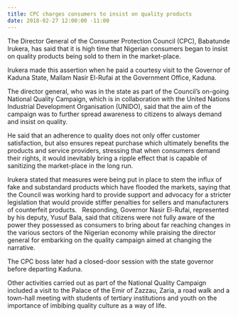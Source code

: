 ```yaml
---
title: CPC charges consumers to insist on quality products
date: 2018-02-27 12:00:00 -11:00
---
```


The Director General of the Consumer Protection Council (CPC), Babatunde Irukera, has said that it is high time that Nigerian consumers began to insist on quality products being sold to them in the market-place. 

Irukera made this assertion when he paid a courtesy visit to the Governor of Kaduna State, Mallam Nasir El-Rufai at the Government Office, Kaduna.

The director general, who was in the state as part of the Council’s on-going National Quality Campaign, which is in collaboration with the United Nations Industrial Development Organisation (UNIDO), said that the aim of the campaign was to further spread awareness to citizens to always demand and insist on quality. 

He said that an adherence to quality does not only offer customer satisfaction, but also ensures repeat purchase which ultimately benefits the products and service providers, stressing that when consumers demand their rights, it would inevitably bring a ripple effect that is capable of sanitizing the market-place in the long run.

Irukera stated that measures were being put in place to stem the influx of fake and substandard products which have flooded the markets, saying that the Council was working hard to provide support and advocacy for a stricter legislation that would provide stiffer penalties for sellers and manufacturers of counterfeit products.
 
Responding, Governor Nasir El-Rufai, represented by his deputy, Yusuf Bala, said that citizens were not fully aware of the power they possessed as consumers to bring about far reaching changes in the various sectors of the Nigerian economy while praising the director general for embarking on the quality campaign aimed at changing the narrative. 

The CPC boss later had a closed-door session with the state governor before departing Kaduna.

Other activities carried out as part of the National Quality Campaign included a visit to the Palace of the Emir of Zazzau, Zaria, a road walk and a town-hall meeting with students of tertiary institutions and youth on the importance of imbibing quality culture as a way of life. 
